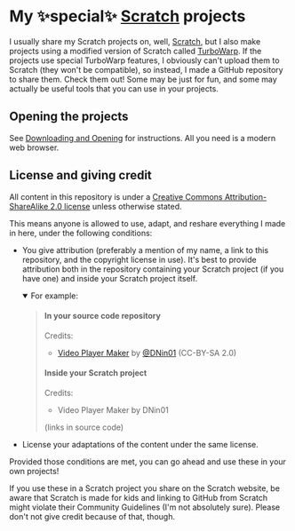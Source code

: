 # My ✨special✨ [Scratch](https://scratch.mit.edu/) projects

I usually share my Scratch projects on, well, [Scratch](https://scratch.mit.edu/), but I also make projects using a modified version of Scratch called [TurboWarp](https://turbowarp.org). If the projects use special TurboWarp features, I obviously can't upload them to Scratch (they won't be compatible), so instead, I made a GitHub repository to share them. Check them out! Some may be just for fun, and some may actually be useful tools that you can use in your projects.

## Opening the projects

See [Downloading and Opening](./INSTALLING.md) for instructions. All you need is a modern web browser.

## License and giving credit

All content in this repository is under a [Creative Commons Attribution-ShareAlike 2.0 license](./LICENSE) unless otherwise stated.

This means anyone is allowed to use, adapt, and reshare everything I made in here, under the following conditions:

- You give attribution (preferably a mention of my name, a link to this repository, and the copyright license in use). It's best to provide attribution both in the repository containing your Scratch project (if you have one) and inside your Scratch project itself.
  <details open><summary>For example:</summary>

  <p>
  
  > #### In your source code repository
  > Credits:
  > - [Video Player Maker](https://github.com/DNin01/Scratch-projects/tree/main/turbowarp/tools/video-player) by [@DNin01](https://github.com/DNin01) (CC-BY-SA 2.0)
  > #### Inside your Scratch project
  > Credits:
  > - Video Player Maker by DNin01
  > 
  > (links in source code)
  
  </p>

  </details>
- License your adaptations of the content under the same license.

Provided those conditions are met, you can go ahead and use these in your own projects!

If you use these in a Scratch project you share on the Scratch website, be aware that Scratch is made for kids and linking to GitHub from Scratch might violate their Community Guidelines (I'm not absolutely sure). Please don't not give credit because of that, though.
